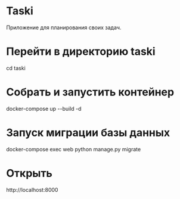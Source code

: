 # Taski
Приложение для планирования своих задач.

# Перейти в директорию taski
cd taski

# Собрать и запустить контейнер
docker-compose up --build -d

# Запуск миграции базы данных
docker-compose exec web python manage.py migrate

# Открыть
http://localhost:8000